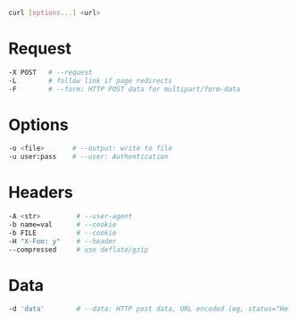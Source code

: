 ```sh
curl [options...] <url>
```

# Request

```sh
-X POST   # --request
-L        # follow link if page redirects
-F        # --form: HTTP POST data for multipart/form-data
```

# Options

```sh
-o <file>       # --output: write to file
-u user:pass    # --user: Authentication
```

# Headers

```sh
-A <str>         # --user-agent
-b name=val      # --cookie
-b FILE          # --cookie
-H "X-Foo: y"    # --header
--compressed     # use deflate/gzip
```

# Data

```sh
-d 'data'        # --data: HTTP post data, URL encoded (eg, status="Hello")
```

